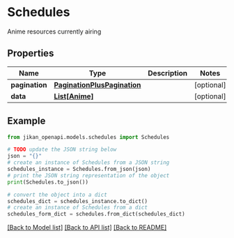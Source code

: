 # Schedules

Anime resources currently airing

## Properties

Name | Type | Description | Notes
------------ | ------------- | ------------- | -------------
**pagination** | [**PaginationPlusPagination**](PaginationPlusPagination.md) |  | [optional] 
**data** | [**List[Anime]**](Anime.md) |  | [optional] 

## Example

```python
from jikan_openapi.models.schedules import Schedules

# TODO update the JSON string below
json = "{}"
# create an instance of Schedules from a JSON string
schedules_instance = Schedules.from_json(json)
# print the JSON string representation of the object
print(Schedules.to_json())

# convert the object into a dict
schedules_dict = schedules_instance.to_dict()
# create an instance of Schedules from a dict
schedules_form_dict = schedules.from_dict(schedules_dict)
```
[[Back to Model list]](../README.md#documentation-for-models) [[Back to API list]](../README.md#documentation-for-api-endpoints) [[Back to README]](../README.md)


